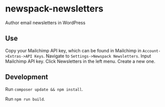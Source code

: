 # newspack-newsletters
Author email newsletters in WordPress

## Use

Copy your Mailchimp API key, which can be found in Mailchimp in `Account->Extras->API Keys`. Navigate to `Settings->Newspack Newsletters`. Input Mailchimp API key. Click Newsletters in the left menu. Create a new one. 

## Development

Run `composer update && npm install`.

Run `npm run build`.